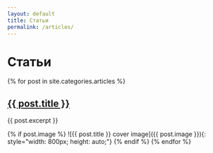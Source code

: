 ```yaml
---
layout: default
title: Статьи
permalink: /articles/
---
```


<h1>Статьи</h1>
{% for post in site.categories.articles %}
  <h2><a href="{{ post.url }}">{{ post.title }}</a></h2>
  <p>{{ post.excerpt }}</p>
{% if post.image %}
  ![{{ post.title }} cover image]({{ post.image }}){: style="width: 800px; height: auto;"}
{% endif %}
{% endfor %}
